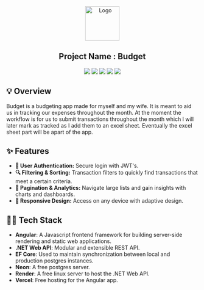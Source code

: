 <div align="center">
<a href="https://github.com/Sumonta056/FixHub-Issue-Tracker-Website" target="blank">
<img src="./assets/chatBot.png" width="90" alt="Logo" />
</a>

<h2> Project Name : Budget </h2>

![](https://img.shields.io/badge/TypeScript-007ACC?style=for-the-badge&logo=typescript&logoColor=white)
![](https://img.shields.io/badge/Angular-FF0000?style=for-the-badge&logo=angular&logoColor=white)
![](https://img.shields.io/badge/Tailwind_CSS-38B2AC?style=for-the-badge&logo=tailwind-css&logoColor=white)
![](https://img.shields.io/badge/.NET-61DAFB?style=for-the-badge&logo=.NET&logoColor=white)
![](https://img.shields.io/badge/Postgres-3982CE?style=for-the-badge&logo=Postgres&logoColor=white)

<!-- <img src ="./assets/bg-3.webp" width="80%"> -->

</div>

## 💡 Overview

Budget is a budgeting app made for myself and my wife. It is meant to aid us in tracking our expenses throughout the month. At the moment the workflow is for us to submit transactions throughout the month which I will later mark as tracked as I add them to an excel sheet. Eventually the excel sheet part will be apart of the app.

## ✨ Features

- **🔐 User Authentication:** Secure login with JWT's.
- **🔍 Filtering & Sorting:** Transaction filters to quickly find transactions that meet a certain criteria.
- **📄 Pagination & Analytics:** Navigate large lists and gain insights with charts and dashboards.
- **📱 Responsive Design:** Access on any device with adaptive design.

## 👩‍💻 Tech Stack

- **Angular**: A Javascript frontend framework for building server-side rendering and static web applications.
- **.NET Web API**: Modular and extensible REST API.
- **EF Core**: Used to maintain synchronization between local and production postgres instances.
- **Neon**: A free postgres server.
- **Render**: A free linux server to host the .NET Web API.
- **Vercel**: Free hosting for the Angular app.
